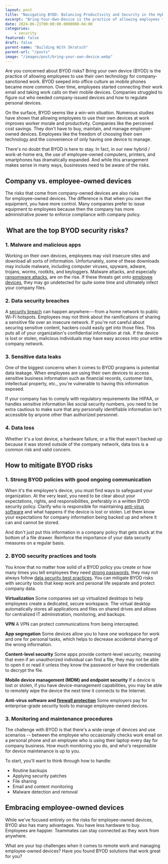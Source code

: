 ```yaml
---
layout: post
title: "Navigating BYOD: Balancing Productivity and Security in the Hybrid Work Era"
excerpt: "Bring-Your-Own-Device is the practice of allowing employees to use their own technology for company-sanctioned work."
date: 2024-06-21T00:00:00.0000000-04:00
categories:
    - security
featured: false
draft: false
parent-name: "Building With Skratsch"
parent-url: "/posts"
image: "/images/post/bring-your-own-device.webp"
---
```

Are you concerned about BYOD risks? Bring your own device (BYOD) is the
practice of allowing employees to use their own technology for
company-sanctioned work. BYOD seeped into office culture as mobile
phones became more common. Over time, employees started connecting their
work email and taking work calls on their mobile devices. Companies
struggled to figure out who needed company-issued devices and how to
regulate personal devices.  

On the surface, BYOD seems like a win-win situation. Numerous studies
have shown that allowing employees to use their own devices at work
improves worker morale and productivity. Companies like the perceived
cost savings. They don't have to buy, maintain, and manage
employee-owned devices. Employees like the freedom of choosing their own
technology and the convenience of only having one device to manage.  

There's no doubt that BYOD is here to stay. In fact, in our new hybrid /
work-at-home era, the use of employee-owned computers, printers, and
smartphones has dramatically expanded. And while this arrangement makes
sense in many ways, businesses need to be aware of the risks.  

## Company vs. employee-owned devices

The risks that come from company-owned devices are also risks
for employee-owned devices. The difference is that when you own the
equipment, you have more control. Many companies prefer to issue
equipment to employees because then the company has more administrative
power to enforce compliance with company policy.   

##  What are the top BYOD security risks?

### 1. Malware and malicious apps

Working on their own devices, employees may visit insecure sites and
download all sorts of information. Unfortunately, some of these
downloads may include malware, including computer viruses, spyware,
adware, trojans, worms, rootkits, and keyloggers. Malware attacks, and
especially [ransomware attacks](/security/how-to-identify-malicious-email), are on the rise. If these threats get onto [employee devices](/security/importance-of-endpoint-management-malware-prevention), they may go undetected for quite some time and
ultimately infect your company files.  

### 2. Data security breaches

A [security breach](/security/prevent-data-security-breaches) can happen anywhere---from a home network to public
Wi-Fi hotspots. Employees may not think about the ramifications of
sharing a sensitive file over an insecure network. If you're not careful
about securing sensitive content, hackers could easily get into those
files. This puts all of your organization's confidential information at
risk. If the device is lost or stolen, malicious individuals may have
easy access into your entire company network.  

### 3. Sensitive data leaks

One of the biggest concerns when it comes to BYOD programs is potential
data leakage. When employees are using their own devices to access
sensitive business information such as financial records, customer
lists, intellectual property, etc., you're vulnerable to having this
information exposed.  

If your company has to comply with regulatory requirements like HIPAA,
or handles sensitive information like social security numbers, you need
to be extra cautious to make sure that any personally identifiable
information isn't accessible by anyone other than authorized
personnel.  

### 4. Data loss

Whether it's a lost device, a hardware failure, or a file that wasn't
backed up because it was stored outside of the company network, data
loss is a common risk and valid concern.  

## How to mitigate BYOD risks

### 1. Strong BYOD policies with good ongoing communication

When it's the employee's device, you must find ways to safeguard your
organization. At the very least, you need to be clear about your
expectations, rights, and responsibilities, preferably in a written BYOD
security policy. Clarify who is responsible for maintaining [anti-virus software](/security/how-to-identify-malicious-email) and what happens if the device is lost or stolen. Let
them know your expectations for company information being backed up and
where it can and cannot be stored.  

And don't just put this information in a company policy that gets stuck
at the bottom of a file drawer. Reinforce the importance of your data
security measures on a regular basis.  

### 2. BYOD security practices and tools

You know that no matter how solid of a BYOD policy you create or how
many times you tell employees they need [strong passwords](/security/password-security-best-practices), they may not always follow [data security best practices](/security/data-breach-prevention-essentials). You can mitigate BYOD risks with security tools that
keep work and personal life separate and protect company data.   

**Virtualization** Some companies set up virtualized desktops to help
employees create a dedicated, secure workspace. The virtual desktop
automatically stores all applications and files on shared drives and
allows for centralized IT administration, monitoring, and backups.  

**VPN** A VPN can protect communications from being intercepted. 

**App segregation** Some devices allow you to have one workspace for
work and one for personal tasks, which helps to decrease accidental
sharing of the wrong information.

**Content-level security** Some apps provide content-level security,
meaning that even if an unauthorized individual can find a file, they
may not be able to open it or read it unless they know the password or
have the credentials to decrypt the file.  

**Mobile device management (MDM) and endpoint security** If a device
is lost or stolen, if you have device-management capabilities, you may
be able to remotely wipe the device the next time it connects to the
Internet.  

**Anti-virus software and [firewall protection](/security/business-firewalls-computer-network)** Some employers pay for enterprise-grade security
tools to manage employee-owned devices.  

### 3. Monitoring and maintenance procedures

The challenge with BYOD is that there's a wide range of devices and use
scenarios -- between the employee who occasionally checks work email on
a personal phone and an employee who is using their laptop every day for
company business. How much monitoring you do, and who's responsible for
device maintenance is up to you.  

To start, you'll want to think through how to handle:

-   Routine backups  
-   Applying security patches  
-   File sharing
-   Email and content monitoring
-   Malware detection and removal

## Embracing employee-owned devices

While we've focused entirely on the risks for employee-owned devices,
BYOD also has many advantages. You have less hardware to buy. Employees
are happier. Teammates can stay connected as they work from anywhere.  

What are your top challenges when it comes to remote work and managing
employee-owned devices? Have you found BYOD solutions that work great
for you?